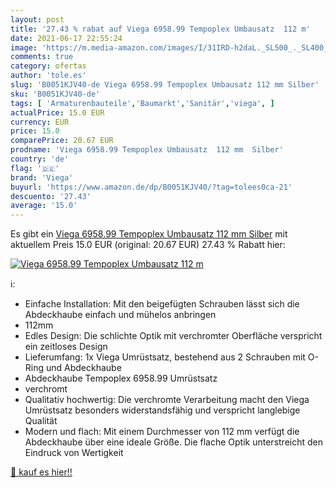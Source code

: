 ```yaml
---
layout: post
title: '27.43 % rabat auf Viega 6958.99 Tempoplex Umbausatz  112 m'
date: 2021-06-17 22:55:24
image: 'https://m.media-amazon.com/images/I/31IRD-h2daL._SL500_._SL400_.jpg'
comments: true
category: ofertas
author: 'tole.es'
slug: 'B0051KJV40-de Viega 6958.99 Tempoplex Umbausatz 112 mm Silber'
sku: 'B0051KJV40-de'
tags: [ 'Armaturenbauteile','Baumarkt','Sanitär','viega', ]
actualPrice: 15.0 EUR
currency: EUR
price: 15.0
comparePrice: 20.67 EUR
prodname: 'Viega 6958.99 Tempoplex Umbausatz  112 mm  Silber'
country: 'de'
flag: '🇩🇪'
brand: 'Viega'
buyurl: 'https://www.amazon.de/dp/B0051KJV40/?tag=tolees0ca-21'
descuento: '27.43'
average: '15.0'
---
```


Es gibt ein [Viega 6958.99 Tempoplex Umbausatz  112 mm  Silber](https://www.amazon.de/dp/B0051KJV40/?tag=tolees0ca-21) mit aktuellem Preis 15.0 EUR (original: 20.67 EUR) 27.43 % Rabatt hier:

[![Viega 6958.99 Tempoplex Umbausatz  112 m](https://m.media-amazon.com/images/I/31IRD-h2daL._SL500_._SL400_.jpg)](https://www.amazon.de/dp/B0051KJV40/?tag=tolees0ca-21)

ℹ️:

- Einfache Installation: Mit den beigefügten Schrauben lässt sich die Abdeckhaube einfach und mühelos anbringen
- 112mm
- Edles Design: Die schlichte Optik mit verchromter Oberfläche verspricht ein zeitloses Design
- Lieferumfang: 1x Viega Umrüstsatz, bestehend aus 2 Schrauben mit O-​Ring und Abdeckhaube
- Abdeckhaube Tempoplex 6958.99 Umrüstsatz
- verchromt
- Qualitativ hochwertig: Die verchromte Verarbeitung macht den Viega Umrüstsatz besonders widerstandsfähig und verspricht langlebige Qualität
- Modern und flach: Mit einem Durchmesser von 112 mm verfügt die Abdeckhaube über eine ideale Größe. Die flache Optik unterstreicht den Eindruck von Wertigkeit

[🛒 kauf es hier!!](https://www.amazon.de/dp/B0051KJV40/?tag=tolees0ca-21)
